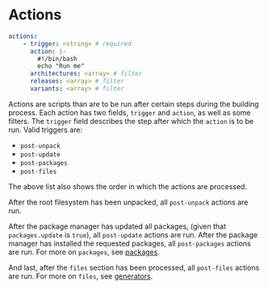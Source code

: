 # Actions

```yaml
actions:
    - trigger: <string> # required
      action: |-
        #!/bin/bash
        echo "Run me"
      architectures: <array> # filter
      releases: <array> # filter
      variants: <array> # filter
```

Actions are scripts than are to be run after certain steps during the building process.
Each action has two fields, `trigger` and `action`, as well as some filters.
The `trigger` field describes the step after which the `action` is to be run.
Valid triggers are:

* `post-unpack`
* `post-update`
* `post-packages`
* `post-files`

The above list also shows the order in which the actions are processed.

After the root filesystem has been unpacked, all `post-unpack` actions are run.

After the package manager has updated all packages, (given that `packages.update` is `true`), all `post-update` actions are run.
After the package manager has installed the requested packages, all `post-packages` actions are run.
For more on `packages`, see [packages](packages.md).

And last, after the `files` section has been processed, all `post-files` actions are run.
For more on `files`, see [generators](generators.md).
